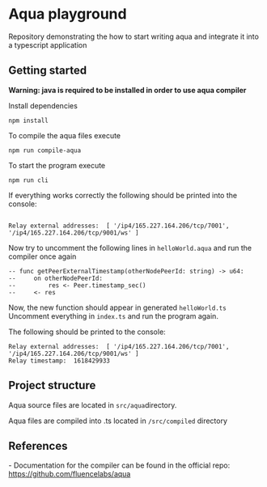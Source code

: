 # Aqua playground

Repository demonstrating the how to start writing aqua and integrate it into a typescript application

## Getting started

**Warning: java is required to be installed in order to use aqua compiler** 

Install dependencies

```
npm install
```

To compile the aqua files execute

```
npm run compile-aqua
```

To start the program execute

```
npm run cli
```

If everything works correctly the following should be printed into the console:

```

Relay external addresses:  [ '/ip4/165.227.164.206/tcp/7001', '/ip4/165.227.164.206/tcp/9001/ws' ]
```

Now try to uncomment the following lines in `helloWorld.aqua` and run the compiler once again

```
-- func getPeerExternalTimestamp(otherNodePeerId: string) -> u64:
--     on otherNodePeerId:
--         res <- Peer.timestamp_sec()
--     <- res

```

Now, the new function should appear in generated `helloWorld.ts` Uncomment everything in `index.ts` and run the program again.

The following should be printed to the console:

```
Relay external addresses:  [ '/ip4/165.227.164.206/tcp/7001', '/ip4/165.227.164.206/tcp/9001/ws' ]
Relay timestamp:  1618429933
```



## Project structure

Aqua source files are located in `src/aqua`directory.

Aqua files are compiled into .ts located in `/src/compiled` directory

## References

\- Documentation for the compiler can be found in the official repo: https://github.com/fluencelabs/aqua
